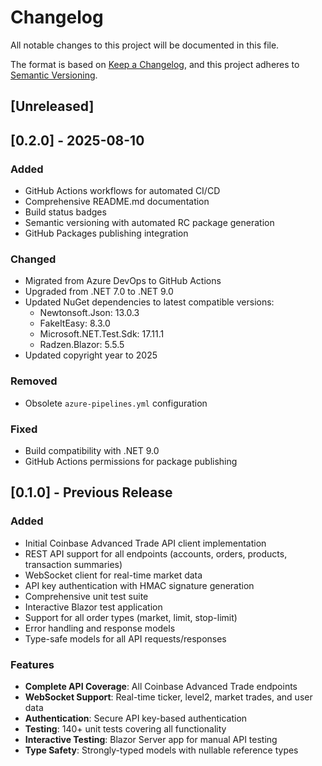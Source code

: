 # Changelog

All notable changes to this project will be documented in this file.

The format is based on [Keep a Changelog](https://keepachangelog.com/en/1.0.0/),
and this project adheres to [Semantic Versioning](https://semver.org/spec/v2.0.0.html).

## [Unreleased]

## [0.2.0] - 2025-08-10

### Added
- GitHub Actions workflows for automated CI/CD
- Comprehensive README.md documentation
- Build status badges
- Semantic versioning with automated RC package generation
- GitHub Packages publishing integration

### Changed
- Migrated from Azure DevOps to GitHub Actions
- Upgraded from .NET 7.0 to .NET 9.0
- Updated NuGet dependencies to latest compatible versions:
  - Newtonsoft.Json: 13.0.3
  - FakeItEasy: 8.3.0 
  - Microsoft.NET.Test.Sdk: 17.11.1
  - Radzen.Blazor: 5.5.5
- Updated copyright year to 2025

### Removed
- Obsolete `azure-pipelines.yml` configuration

### Fixed
- Build compatibility with .NET 9.0
- GitHub Actions permissions for package publishing

## [0.1.0] - Previous Release

### Added
- Initial Coinbase Advanced Trade API client implementation
- REST API support for all endpoints (accounts, orders, products, transaction summaries)
- WebSocket client for real-time market data
- API key authentication with HMAC signature generation
- Comprehensive unit test suite
- Interactive Blazor test application
- Support for all order types (market, limit, stop-limit)
- Error handling and response models
- Type-safe models for all API requests/responses

### Features
- **Complete API Coverage**: All Coinbase Advanced Trade endpoints
- **WebSocket Support**: Real-time ticker, level2, market trades, and user data
- **Authentication**: Secure API key-based authentication
- **Testing**: 140+ unit tests covering all functionality
- **Interactive Testing**: Blazor Server app for manual API testing
- **Type Safety**: Strongly-typed models with nullable reference types